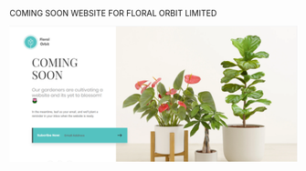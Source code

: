 COMING SOON WEBSITE FOR FLORAL ORBIT LIMITED

![Flowers](images/screenshot.png "SCREENSHOT OF FLORAL ORBIT COMING SOON WEBSITE")
